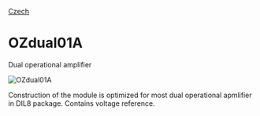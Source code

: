 
[Czech](./README.cs.md)
<!--- module --->
# OZdual01A
<!--- Emodule --->

<!--- subtitle --->Dual operational amplifier <!--- Esubtitle --->

![OZdual01A](/doc/img/OZdual01A_QRcode.png)

<!--- description --->Construction of the module is optimized for most dual operational apmlifier in DIL8 package. Contains voltage reference.<!--- Edescription --->
            
